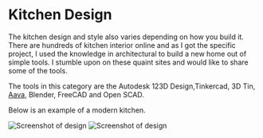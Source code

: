 Kitchen Design
=============



The kitchen design and style also varies depending on how you build it. There are hundreds of kitchen interior online and as I got the specific project, I used the knowledge in architectural to build a new home out of simple tools. I stumble upon on these quaint sites and would like to share some of the tools. 

The tools in this category are the Autodesk 123D Design,Tinkercad, 3D Tin, [Aava](http://www.amazon.com/Aava-24-Piece-Flatware-Finnish-Steel/dp/B011VFQZ9C), Blender, FreeCAD and Open SCAD.

Below is an example of a modern kitchen.

![Screenshot of design](https://i.ytimg.com/vi/5ywb6Q2y1_o/maxresdefault.jpg)
![Screenshot of design](http://img.bhs4.com/74/1/741900e50a85efbd83126aeda3184226f066ea76_large.jpg)
